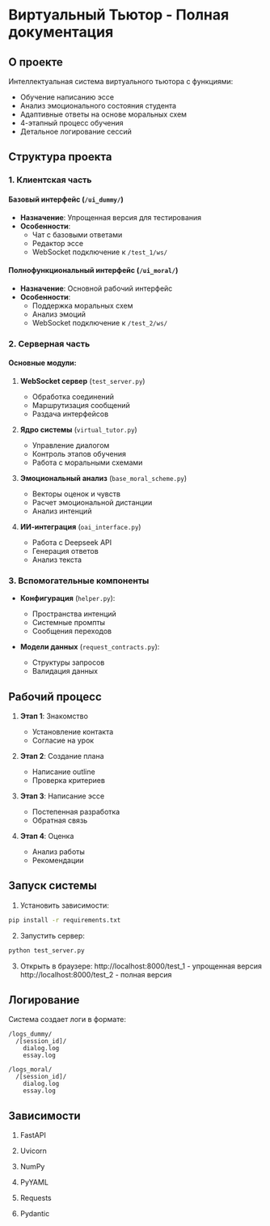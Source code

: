 # Виртуальный Тьютор - Полная документация

## О проекте
Интеллектуальная система виртуального тьютора с функциями:

- Обучение написанию эссе
- Анализ эмоционального состояния студента
- Адаптивные ответы на основе моральных схем
- 4-этапный процесс обучения
- Детальное логирование сессий

## Структура проекта

### 1. Клиентская часть

#### Базовый интерфейс (`/ui_dummy/`)
- **Назначение**: Упрощенная версия для тестирования
- **Особенности**:
  - Чат с базовыми ответами
  - Редактор эссе
  - WebSocket подключение к `/test_1/ws/`

#### Полнофункциональный интерфейс (`/ui_moral/`)
- **Назначение**: Основной рабочий интерфейс
- **Особенности**:
  - Поддержка моральных схем
  - Анализ эмоций
  - WebSocket подключение к `/test_2/ws/`

### 2. Серверная часть

#### Основные модули:

1. **WebSocket сервер** (`test_server.py`)
   - Обработка соединений
   - Маршрутизация сообщений
   - Раздача интерфейсов

2. **Ядро системы** (`virtual_tutor.py`)
   - Управление диалогом
   - Контроль этапов обучения
   - Работа с моральными схемами

3. **Эмоциональный анализ** (`base_moral_scheme.py`)
   - Векторы оценок и чувств
   - Расчет эмоциональной дистанции
   - Анализ интенций

4. **ИИ-интеграция** (`oai_interface.py`)
   - Работа с Deepseek API
   - Генерация ответов
   - Анализ текста

### 3. Вспомогательные компоненты

- **Конфигурация** (`helper.py`):
  - Пространства интенций
  - Системные промпты
  - Сообщения переходов

- **Модели данных** (`request_contracts.py`):
  - Структуры запросов
  - Валидация данных

## Рабочий процесс

1. **Этап 1**: Знакомство
   - Установление контакта
   - Согласие на урок

2. **Этап 2**: Создание плана
   - Написание outline
   - Проверка критериев

3. **Этап 3**: Написание эссе
   - Постепенная разработка
   - Обратная связь

4. **Этап 4**: Оценка
   - Анализ работы
   - Рекомендации

## Запуск системы

1. Установить зависимости:
```bash
pip install -r requirements.txt
```

2. Запустить сервер:
```bash
python test_server.py
```
3. Открыть в браузере:
    http://localhost:8000/test_1 - упрощенная версия
    http://localhost:8000/test_2 - полная версия


## Логирование

Система создает логи в формате:

```
/logs_dummy/
  /[session_id]/
    dialog.log
    essay.log

/logs_moral/
  /[session_id]/
    dialog.log
    essay.log
```

## Зависимости

1. FastAPI

2. Uvicorn

3. NumPy

4. PyYAML

5. Requests

6. Pydantic